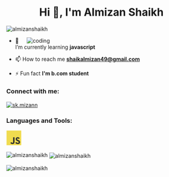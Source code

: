 <h1 align="center">Hi 👋, I'm Almizan Shaikh</h1>
<p align="left"> <img src="https://komarev.com/ghpvc/?username=almizanshaikh&label=Profile%20views&color=0e75b6&style=flat" alt="almizanshaikh" /> </p>

<img align ="right" alt="coding" width="450" src="https://miro.medium.com/max/680/0*7Q3yvSIv_t0ioJ-Z.gif">

- 🌱 I’m currently learning **javascript**

- 📫 How to reach me **shaikalmizan49@gmail.com**

- ⚡ Fun fact **I'm b.com student**

<h3 align="left">Connect with me:</h3>
<p align="left">
<a href="https://instagram.com/sk.mizann" target="blank"><img align="center" src="https://raw.githubusercontent.com/rahuldkjain/github-profile-readme-generator/master/src/images/icons/Social/instagram.svg" alt="sk.mizann" height="30" width="40" /></a>
</p>

<h3 align="left">Languages and Tools:</h3>
<p align="left"> <a href="https://developer.mozilla.org/en-US/docs/Web/JavaScript" target="_blank" rel="noreferrer"> <img src="https://raw.githubusercontent.com/devicons/devicon/master/icons/javascript/javascript-original.svg" alt="javascript" width="40" height="40"/> </a> </p>

<p><img align="left" src="https://github-readme-stats.vercel.app/api/top-langs?username=almizanshaikh&show_icons=true&locale=en&layout=compact" alt="almizanshaikh" /></p>

<p>&nbsp;<img align="center" src="https://github-readme-stats.vercel.app/api?username=almizanshaikh&show_icons=true&locale=en" alt="almizanshaikh" /></p>

<p><img align="center" src="https://github-readme-streak-stats.herokuapp.com/?user=almizanshaikh&" alt="almizanshaikh" /></p>
